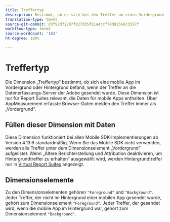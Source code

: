 ```yaml
---
title: Treffertyp
description: Bestimmt, ob es sich bei dem Treffer um einen Vordergrund- oder Hintergrundtreffer handelt.
translation-type: tm+mt
source-git-commit: d3f92d72207f027d35f81a4ccf70d01569c3557f
workflow-type: tm+mt
source-wordcount: '163'
ht-degree: 100%

---
```



# Treffertyp

Die Dimension „Treffertyp“ bestimmt, ob sich eine mobile App im Vordergrund oder Hintergrund befand, wenn der Treffer an die Datenerfassungs-Server der Adobe gesendet wurde. Diese Dimension ist nur für Report Suites relevant, die Daten für mobile Apps enthalten. Über AppMeasurement erfasste Browser-Daten melden den Treffer immer als „Vordergrund“.

## Füllen dieser Dimension mit Daten

Diese Dimension funktioniert bei allen Mobile SDK-Implementierungen ab Version 4.13.6 standardmäßig. Wenn Sie das Mobile SDK nicht verwenden, werden alle Treffer unter dem Dimensionselement „Vordergrund“ aufgelistet. Wenn „Ältere Berichterstellung und Attribution deaktivieren, um Hintergrundtreffer zu erhalten“ ausgewählt wird, werden Hintergrundtreffer nur in [Virtual Report Suites](../vrs/vrs-mobile-visit-processing.md) angezeigt.

## Dimensionselemente

Zu den Dimensionselementen gehören `"Foreground"` und `"Background"`. Jeder Treffer, der nicht im Hintergrund einer mobilen App gesendet wurde, gehört zum Dimensionselement `"Foreground"`. Jeder Treffer, der gesendet wird, wenn die mobile App im Hintergrund war, gehört zum Dimensionselement `"Background"`.
